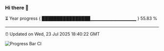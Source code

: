 ### Hi there 👋

⏳ Year progress { ████████████████▁▁▁▁▁▁▁▁▁▁▁▁▁▁ } 55.83 %

---

⏰ Updated on Wed, 23 Jul 2025 18:40:22 GMT

![Progress Bar CI](https://github.com/DhruviPatel157/GitHub-Actions-Demo/workflows/Progress%20Bar%20CI/badge.svg)
